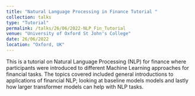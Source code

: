 ```yaml
---
title: "Natural Language Processing in Finance Tutorial "
collection: talks
type: "Tutorial"
permalink: /talks/26/06/2022-NLP_Fin_Tutorial
venue: "University of Oxford St John's College"
date: 26/06/2022
location: "Oxford, UK"
---
```


This is a tutorial on  Natural Language Processing (NLP) for finance where participants were introduced to different Machine Learning approaches for financial tasks. The topics covered included general introductions to applications of financial NLP; looking at baseline models models and lastly how larger transformer models can help with NLP tasks. 

